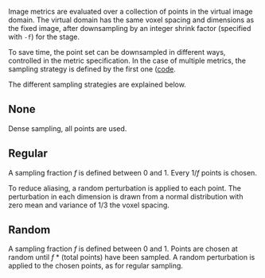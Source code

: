 Image metrics are evaluated over a collection of points in the virtual image domain. The virtual domain has the same voxel spacing and dimensions as the fixed image, after downsampling by an integer shrink factor (specified with `-f`) for the stage.

To save time, the point set can be downsampled in different ways, controlled in the metric specification. In the case of multiple metrics, the sampling strategy is defined by the first one ([code](https://github.com/ANTsX/ANTs/blob/9bc1866a758c2c7b6da463566edc3cdaed65a829/Examples/itkantsRegistrationHelper.hxx#L1284-L1309).

The different sampling strategies are explained below.


## None

Dense sampling, all points are used.


## Regular

A sampling fraction *f* is defined between 0 and 1. Every 1/_f_ points is chosen.

To reduce aliasing, a random perturbation is applied to each point. The perturbation in each dimension is drawn from a normal distribution with zero mean and variance of 1/3 the voxel spacing.


## Random

A sampling fraction *f* is defined between 0 and 1. Points are chosen at random until _f_ * (total points) have been sampled. A random perturbation is applied to the chosen points, as for regular sampling.
